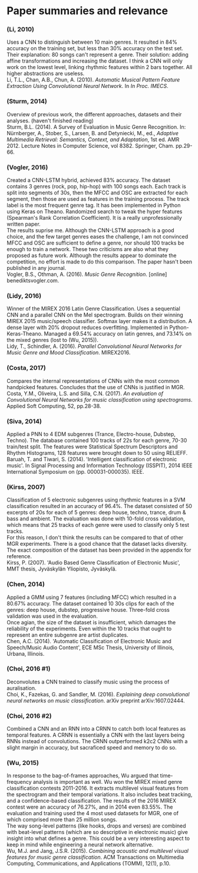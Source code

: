 # Paper summaries and relevance

### (Li, 2010)
Uses a CNN to distinguish between 10 main genres. It resulted in 84% accuracy
on the training set, but less than 30% accuracy on the test set. Their
explanation: 80 songs can't represent a genre. Their solution: adding affine
transformations and increasing the dataset. I think a CNN will only work on the
lowest level, linking rhythmic features within 2 bars together. All higher
abstractions are useless.  
Li, T.L., Chan, A.B., Chun, A. (2010). *Automatic Musical Pattern Feature Extraction Using Convolutional Neural Network*. In *In Proc. IMECS*.

### (Sturm, 2014)
Overview of previous work, the different approaches, datasets and their
analyses. (haven't finished reading)  
Sturm, B.L. (2014). A Survey of Evaluation in Music Genre Recognition. In: Nürnberger, A., Stober, S., Larsen, B. and Detyniecki, M., ed., *Adaptive Multimedia Retrieval: Semantics, Context, and Adaptation*, 1st ed. AMR 2012. Lecture Notes in Computer Science, vol 8382. Springer, Cham. pp.29-66.

### (Vogler, 2016)
Created a CNN-LSTM hybrid, achieved 83% accuracy. The dataset contains 3 genres (rock, pop, hip-hop) with 100 songs each. Each track is split into
segments of 30s, then the MFCC and OSC are extracted for each segment, then those are used as features in the training process.
The track label is the most frequent genre tag. It has been implemented in Python using Keras on Theano. Randomized search
to tweak the hyper features (Spearman's Rank Correlation Coefficient). It is a really unprofessionally written paper.  
The results suprise me. Although the CNN-LSTM approach is a good choice, and the few target genres eases the challenge,
I am not convinced MFCC and OSC are sufficient to define a genre, nor should 100 tracks be enough to train a network. These two
criticisms are also what they proposed as future work. Although the results appear to dominate the competition, no effort is
made to do this comparison. The paper hasn't been published in any journal.  
Vogler, B.S., Othman, A. (2016). *Music Genre Recognition*. [online] benediktsvogler.com.

### (Lidy, 2016)
Winner of the MIREX 2016 Latin Genre Classification. Uses a sequential CNN and a parallel CNN on the Mel spectrogram. Builds on their winning MIREX 2015 music/speech classifier.
Softmax layer makes it a distribution. A dense layer with 20% dropout reduces overfitting. Implemented in Python-Keras-Theano.
Managed a 69.54% accuracy on latin genres, and 73.14% on the mixed genres (lost to (Wu, 2015)).  
Lidy, T., Schindler, A. (2016). *Parallel Convolutional Neural Networks for Music Genre and Mood Classification*. MIREX2016.

### (Costa, 2017)
Compares the internal representations of CNNs with the most common handpicked features. Concludes that the use of CNNs is
justified in MGR.  
Costa, Y.M., Oliveira, L.S. and Silla, C.N. (2017). *An evaluation of Convolutional Neural Networks for music classification using spectrograms*. Applied Soft Computing, 52, pp.28-38.

### (Siva, 2014)
Applied a PNN to 4 EDM subgenres (Trance, Electro-house, Dubstep, Techno). The database contained 100 tracks of 22s for
each genre, 70-30 train/test split. The features were Statistical Spectrum Descriptors and Rhythm Histograms, 128 features were brought down to 50
using RELIEFF.  
Baruah, T. and Tiwari, S. (2014). 'Intelligent classification of electronic music'. In Signal Processing and Information Technology (ISSPIT), 2014 IEEE International Symposium on (pp. 000031-000035). IEEE.

### (Kirss, 2007)
Classification of 5 electronic subgenres using rhythmic features in a SVM classification resulted in an accuracy of 96.4%.
The dataset consisted of 50 excerpts of 20s for each of 5 genres: deep house, techno, trance, drum & bass and ambient.
The evaluation was done with 10-fold cross validation, which means that 25 tracks of each genre were used to classify only 5
test tracks.  
For this reason, I don't think the results can be compared to that of other MGR experiments. There is a good
chance that the dataset lacks diversity. The exact composition of the dataset has been provided in the appendix for reference.  
Kirss, P. (2007). 'Audio Based Genre Classification of Electronic Music', MMT thesis, Jyväskylän Yliopisto, Jyväskylä.

### (Chen, 2014)
Applied a GMM using 7 features (including MFCC) which resulted in a 80.67% accuracy. The dataset contained 10 30s clips
for each of the genres: deep house, dubstep, progressive house. Three-fold cross validation was used in the evaluation.  
Once agian, the size of the dataset is insufficient, which damages the reliability of the experiments. Even within the 10
tracks that ought to represent an entire subgenre are artist duplicates.  
Chen, A.C. (2014). 'Automatic Classification of Electronic Music and Speech/Music Audio Content', ECE MSc Thesis, University of Illinois, Urbana, Illinois.

### (Choi, 2016 #1)
Deconvolutes a CNN trained to classify music using the process of auralisation.  
Choi, K., Fazekas, G. and Sandler, M. (2016). *Explaining deep convolutional neural networks on music classification*. arXiv preprint arXiv:1607.02444.

### (Choi, 2016 #2)
Combined a CNN and an RNN into a CRNN to catch both local features as temporal features. A CRNN is essentially a CNN with the
last layers being RNNs instead of convolutions. The CRNN outperformed k2c2 CNNs with a slight margin in accuracy, but
sacraficed speed and memory to do so.

### (Wu, 2015)
In response to the bag-of-frames approaches, Wu argued that time-frequency analysis is important as well. Wu won the MIREX
mixed genre classification contests 2011-2016. It extracts multilevel visual features from the spectrogram and their temporal
variations. It also includes beat tracking, and a confidence-based classification. The results of the 2016 MIREX contest
were an accuracy of 76.27%, and in 2014 even 83.55%. The evaluation and training used the 4 most used datasets for MGR,
one of which comprised more than 25 million songs.  
The way song-level patterns (like hooks, drops and verses) are combined with beat-level patterns (which are so descriptive in
electronic music) give insight into what defines a genre. This could be a very interesting aspect to keep in mind while
engineering a neural network alternative.  
Wu, M.J. and Jang, J.S.R. (2015). *Combining acoustic and multilevel visual features for music genre classification*. ACM Transactions on Multimedia Computing, Communications, and Applications (TOMM), 12(1), p.10.